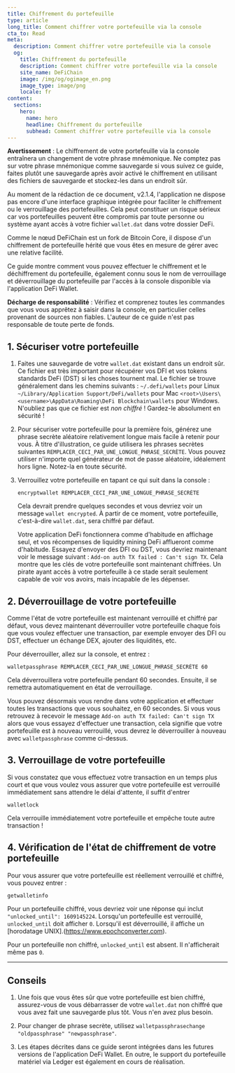 ```yaml
---
title: Chiffrement du portefeuille
type: article
long_title: Comment chiffrer votre portefeuille via la console
cta_to: Read
meta:
  description: Comment chiffrer votre portefeuille via la console
  og:
    title: Chiffrement du portefeuille
    description: Comment chiffrer votre portefeuille via la console
    site_name: DeFiChain
    image: /img/og/ogimage_en.png
    image_type: image/png
    locale: fr
content:
  sections:
    hero:
      name: hero
      headline: Chiffrement du portefeuille
      subhead: Comment chiffrer votre portefeuille via la console
---
```


**Avertissement** : Le chiffrement de votre portefeuille via la console entraînera un changement de votre phrase mnémonique. Ne comptez pas sur votre phrase mnémonique comme sauvegarde si vous suivez ce guide, faites plutôt une sauvegarde après avoir activé le chiffrement en utilisant des fichiers de sauvegarde et stockez-les dans un endroit sûr.

Au moment de la rédaction de ce document, v2.1.4, l'application ne dispose pas encore d'une interface graphique intégrée pour faciliter le chiffrement ou le verrouillage des portefeuilles. Cela peut constituer un risque sérieux car vos portefeuilles peuvent être compromis par toute personne ou système ayant accès à votre fichier `wallet.dat` dans votre dossier DeFi. 

Comme le nœud DeFiChain est un fork de Bitcoin Core, il dispose d'un chiffrement de portefeuille hérité que vous êtes en mesure de gérer avec une relative facilité.

Ce guide montre comment vous pouvez effectuer le chiffrement et le déchiffrement du portefeuille, également connu sous le nom de verrouillage et déverrouillage du portefeuille par l'accès à la console disponible via l'application DeFi Wallet.

**Décharge de responsabilité** : Vérifiez et comprenez toutes les commandes que vous vous apprêtez à saisir dans la console, en particulier celles provenant de sources non fiables. L'auteur de ce guide n'est pas responsable de toute perte de fonds.

## 1. Sécuriser votre portefeuille

1. Faites une sauvegarde de votre `wallet.dat` existant dans un endroit sûr. Ce fichier est très important pour récupérer vos DFI et vos tokens standards DeFi (DST) si les choses tournent mal. Le fichier se trouve généralement dans les chemins suivants :
  `~/.defi/wallets` pour Linux
  `~/Library/Application Support/DeFi/wallets` pour Mac
  `<root>\Users\<username>\AppData\Roaming\DeFi Blockchain\wallets` pour Windows.
  N'oubliez pas que ce fichier est _non chiffré_ ! Gardez-le absolument en sécurité !

2. Pour sécuriser votre portefeuille pour la première fois, générez une phrase secrète aléatoire relativement longue mais facile à retenir pour vous. À titre d'illustration, ce guide utilisera les phrases secrètes suivantes `REMPLACER_CECI_PAR_UNE_LONGUE_PHRASE_SECRÈTE`. Vous pouvez utiliser n'importe quel générateur de mot de passe aléatoire, idéalement hors ligne. Notez-la en toute sécurité.

3. Verrouillez votre portefeuille en tapant ce qui suit dans la console : 

    ```
    encryptwallet REMPLACER_CECI_PAR_UNE_LONGUE_PHRASE_SECRÈTE
    ```

    Cela devrait prendre quelques secondes et vous devriez voir un message `wallet encrypted`. À partir de ce moment, votre portefeuille, c'est-à-dire `wallet.dat`, sera chiffré par défaut. 

    Votre application DeFi fonctionnera comme d'habitude en affichage seul, et vos récompenses de liquidity mining DeFi afflueront comme d'habitude. Essayez d'envoyer des DFI ou DST, vous devriez maintenant voir le message suivant : `Add-on auth TX failed : Can't sign TX`. Cela montre que les clés de votre portefeuille sont maintenant chiffrées. Un pirate ayant accès à votre portefeuille à ce stade serait seulement capable de voir vos avoirs, mais incapable de les dépenser.

## 2. Déverrouillage de votre portefeuille

Comme l'état de votre portefeuille est maintenant verrouillé et chiffré par défaut, vous devez maintenant déverrouiller votre portefeuille chaque fois que vous voulez effectuer une transaction, par exemple envoyer des DFI ou DST, effectuer un échange DEX, ajouter des liquidités, etc.

Pour déverrouiller, allez sur la console, et entrez :

```
walletpassphrase REMPLACER_CECI_PAR_UNE_LONGUE_PHRASE_SECRÈTE 60
```

Cela déverrouillera votre portefeuille pendant 60 secondes. Ensuite, il se remettra automatiquement en état de verrouillage.

Vous pouvez désormais vous rendre dans votre application et effectuer toutes les transactions que vous souhaitez, en 60 secondes. Si vous vous retrouvez à recevoir le message `Add-on auth TX failed: Can't sign TX` alors que vous essayez d'effectuer une transaction, cela signifie que votre portefeuille est à nouveau verrouillé, vous devrez le déverrouiller à nouveau avec `walletpassphrase` comme ci-dessus.

## 3. Verrouillage de votre portefeuille

Si vous constatez que vous effectuez votre transaction en un temps plus court et que vous voulez vous assurer que votre portefeuille est verrouillé immédiatement sans attendre le délai d'attente, il suffit d'entrer

```
walletlock
```

Cela verrouille immédiatement votre portefeuille et empêche toute autre transaction !

## 4. Vérification de l'état de chiffrement de votre portefeuille

Pour vous assurer que votre portefeuille est réellement verrouillé et chiffré, vous pouvez entrer :

```
getwalletinfo
```

Pour un portefeuille chiffré, vous devriez voir une réponse qui inclut `"unlocked_until": 1609145224`. Lorsqu'un portefeuille est verrouillé, `unlocked_until` doit afficher `0`. Lorsqu'il est déverrouillé, il affiche un [horodatage UNIX].(https://www.epochconverter.com).

Pour un portefeuille non chiffré, `unlocked_until` est absent. Il n'afficherait même pas `0`.

---

## Conseils

1. Une fois que vous êtes sûr que votre portefeuille est bien chiffré, assurez-vous de vous débarrasser de votre `wallet.dat` non chiffré que vous avez fait une sauvegarde plus tôt. Vous n'en avez plus besoin.

2. Pour changer de phrase secrète, utilisez `walletpassphrasechange "oldpassphrase" "newpassphrase"`.

3. Les étapes décrites dans ce guide seront intégrées dans les futures versions de l'application DeFi Wallet. En outre, le support du portefeuille matériel via Ledger est également en cours de réalisation.
